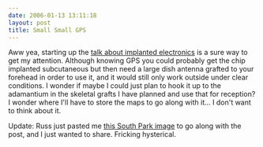 ```yaml
---
date: 2006-01-13 13:11:18
layout: post
title: Small Small GPS
---
```


Aww yea, starting up the [talk about implanted electronics](http://engadget.com/2006/01/12/new-zealands-rakon-develops-worlds-smallest-gps-receiver/) is a sure way to get my attention. Although knowing GPS you could probably get the chip implanted subcutaneous but then need a large dish antenna grafted to your forehead in order to use it, and it would still only work outside under clear conditions. I wonder if maybe I could just plan to hook it up to the adamantium in the skeletal grafts I have planned and use that for reception? I wonder where I'll have to store the maps to go along with it... I don't want to think about it.

Update: Russ just pasted me [this South Park image](http://images.southparkstudios.com/media/images/101/satelite_dish.gif) to go along with the post, and I just wanted to share. Fricking hysterical.
